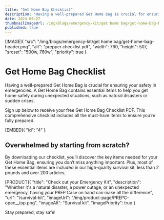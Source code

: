 ```yaml
---
title: "Get Home Bag Checklist"
description: "Having a well-prepared Get Home Bag is crucial for ensuring your safety in emergencies."
date: 2024-06-27
thumbnailImageUrl: /img/blogs/emergency-kit/get home bag/get-home-bag-header.png
published: true
---
```


[IMAGE]{ "src": "/img/blogs/emergency-kit/get home bag/get-home-bag-header.png", "alt": "prepper checklist pdf", "width": 760, "height": 507, "srcset": "500w, 760w", "priority": true }

# Get Home Bag Checklist

Having a well-prepared Get Home Bag is crucial for ensuring your safety in emergencies. A Get Home Bag contains essential items to help you get home safely during unexpected situations, such as natural disasters or sudden crises.

Sign up below to receive your free Get Home Bag Checklist PDF. This comprehensive checklist includes all the must-have items to ensure you’re fully prepared.

[EMBED]{ "id": "4" }

## Overwhelmed by starting from scratch?

By downloading our checklist, you’ll discover the key items needed for your Get Home Bag, ensuring you don’t miss anything important. Plus, most of these essential items are included in our high-quality survival kit, less than 2 pounds and over 200 articles.

[PRODUCT]{ "title": "Check out your Emergency Kit", "description": "Whether it's a natural disaster, a power outage, or an unexpected emergency, having your PREP Case on hand can make all the difference", "url": "/survival-kit", "imageUrl": "/img/product-page/PREPC-open__top.png", "imageAlt": "Survival kit", "imagePriority": true }

Stay prepared, stay safe!

